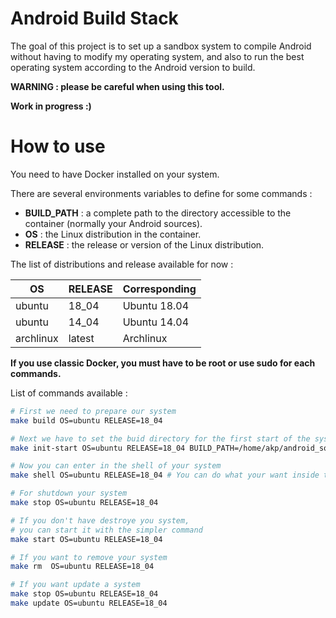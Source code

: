 Android Build Stack
==================

The goal of this project is to set up a sandbox system to compile Android without having to modify my operating system, and also to run the best operating system according to the Android version to build.

**WARNING : please be careful when using this tool.**

**Work in progress :)**

# How to use

You need to have Docker installed on your system.

There are several environments variables to define for some commands :
- **BUILD_PATH** : a complete path to the directory accessible to the container (normally your Android sources).
- **OS** : the Linux distribution in the container.
- **RELEASE** : the release or version of the Linux distribution.

The list of distributions and release available for now :

| OS        | RELEASE | Corresponding
|-----------|---------|-------------
| ubuntu    | 18_04   | Ubuntu 18.04
| ubuntu    | 14_04   | Ubuntu 14.04
| archlinux | latest  | Archlinux

**If you use classic Docker, you must have to be root or use sudo for each commands.**

List of commands available :

```bash
# First we need to prepare our system
make build OS=ubuntu RELEASE=18_04

# Next we have to set the buid directory for the first start of the system
make init-start OS=ubuntu RELEASE=18_04 BUILD_PATH=/home/akp/android_sources

# Now you can enter in the shell of your system
make shell OS=ubuntu RELEASE=18_04 # You can do what your want inside this system !

# For shutdown your system
make stop OS=ubuntu RELEASE=18_04

# If you don't have destroye you system,
# you can start it with the simpler command
make start OS=ubuntu RELEASE=18_04

# If you want to remove your system
make rm  OS=ubuntu RELEASE=18_04

# If you want update a system
make stop OS=ubuntu RELEASE=18_04
make update OS=ubuntu RELEASE=18_04
```
